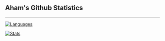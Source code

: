 
## Aham's Github Statistics
---
[![Languages](https://git-stats-tau.vercel.app/api/top-langs/?username=Aham-Admin&count_private=true)](https://github.com/Aham-Admin)

[![Stats](https://git-stats-tau.vercel.app/api?theme=tokyonight&include_all_commits=true&count_private=true&username=Aham-Admin&show_icons=true)](https://github.com/Aham-Admin)